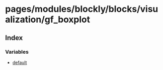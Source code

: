 # pages/modules/blockly/blocks/visualization/gf_boxplot

## Index

### Variables

- [default](variables/default.md)
